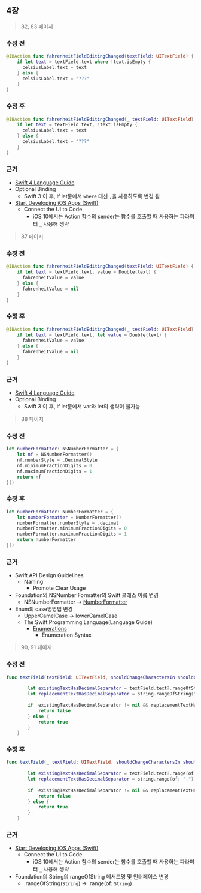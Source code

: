 ## 4장

> 82, 83 페이지

### 수정 전

```swift
@IBAction func fahrenheitFieldEditingChanged(textField: UITextField) {
    if let text = textField.text where !text.isEmpty {
      celsiusLabel.text = text
    } else {
      celsiusLabel.text = "???"
    }
}
```

### 수정 후

```swift
@IBAction func fahrenheitFieldEditingChanged(_ textField: UITextField) {
    if let text = textField.text, !text.isEmpty {
      celsiusLabel.text = text
    } else {
      celsiusLabel.text = "???"
    }
}
```

### 근거

*  [Swift 4 Language Guide](https://developer.apple.com/library/content/documentation/Swift/Conceptual/Swift_Programming_Language/TheBasics.html)
  * Optional Binding
    * Swift 3 이 후, if let문에서 `where` 대신 `,`을 사용하도록 변경 됨
* [Start Developing iOS Apps (Swift)](https://developer.apple.com/library/content/referencelibrary/GettingStarted/DevelopiOSAppsSwift/index.html)
  * Connect the UI to Code
    * iOS 10에서는 Action 함수의 sender는 함수를 호출할 때 사용하는 파라미터  `_` 사용해 생략


> 87 페이지

### 수정 전

```swift
@IBAction func fahrenheitFieldEditingChanged(textField: UITextField) {
    if let text = textField.text, value = Double(text) {
      fahrenheitValue = value
    } else {
      fahrenheitValue = nil
    }
}
```

### 수정 후

```swift
@IBAction func fahrenheitFieldEditingChanged(_ textField: UITextField) {
    if let text = textField.text, let value = Double(text) {
      fahrenheitValue = value
    } else {
      fahrenheitValue = nil
    }
}
```

### 근거

-  [Swift 4 Language Guide](https://developer.apple.com/library/content/documentation/Swift/Conceptual/Swift_Programming_Language/TheBasics.html)
  - Optional Binding
    - Swift 3 이 후, if let문에서 var와 let의 생략이 불가능




> 88 페이지

### 수정 전

```swift
let numberFormatter: NSNumberFormatter = {
    let nf = NSNumberFormatter()
    nf.numberStyle = .DecimalStyle
    nf.minimumFractionDigits = 0
    nf.maximumFractionDigits = 1
    return nf
}()
```

### 수정 후

```swift
let numberFormatter: NumberFormatter = {
    let numberFormatter = NumberFormatter()
    numberFormatter.numberStyle = .decimal
    numberFormatter.minimumFractionDigits = 0
    numberFormatter.maximumFractionDigits = 1
    return numberFormatter
}()
```

### 근거

* Swift API Design Guidelines
  * Naming
    * Promote Clear Usage
* Foundation의 NSNumber Formatter의 Swift 클래스 이름 변경
  * NSNumberFormatter -> [NumberFormatter](https://developer.apple.com/documentation/foundation/numberformatter)
* Enum의 case명명법 변경
  * UpperCamelCase -> lowerCamelCase
  * The Swift Programming Language(Language Guide)
    * [Enumerations](https://developer.apple.com/library/content/documentation/Swift/Conceptual/Swift_Programming_Language/Enumerations.html)
      * Enumeration Syntax



> 90, 91 페이지

### 수정 전

```swift
func textField(textField: UITextField, shouldChangeCharactersIn shouldChangeCharactersInRange: NSRange, replacementString string: String) -> Bool {
        
        let existingTextHasDecimalSeparator = textField.text?.rangeOfString(".")
        let replacementTextHasDecimalSeparator = string.rangeOfString(".")
        
        if  existingTextHasDecimalSeparator != nil && replacementTextHasDecimalSeparator != nil {
            return false
        } else {
            return true
        }
    }
```

### 수정 후

```swift
func textField(_ textField: UITextField, shouldChangeCharactersIn shouldChangeCharactersInRange: NSRange, replacementString string: String) -> Bool {
        
        let existingTextHasDecimalSeparator = textField.text?.range(of: ".")
        let replacementTextHasDecimalSeparator = string.range(of: ".")
        
        if  existingTextHasDecimalSeparator != nil && replacementTextHasDecimalSeparator != nil {
            return false
        } else {
            return true
        }
    }
```

### 근거

- [Start Developing iOS Apps (Swift)](https://developer.apple.com/library/content/referencelibrary/GettingStarted/DevelopiOSAppsSwift/index.html)
  - Connect the UI to Code
    - iOS 10에서는 Action 함수의 sender는 함수를 호출할 때 사용하는 파라미터  `_` 사용해 생략
- Foundation의 String의 rangeOfString 메서드명 및 인터페이스 변경
  - .rangeOfString(`String`) -> .range(of: `String`)

